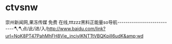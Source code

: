 # ctvsnw
崇州新闻网,果冻传媒 免费 在线,tttzzz黑料正能量so导航----------------------------🪓🪓点/此/进/入/http://www.baidu.com/link?url=NoK8PT47PahMhFH8Vie_jnciyIKNTTtVBQKpill6udK&amp;wd
